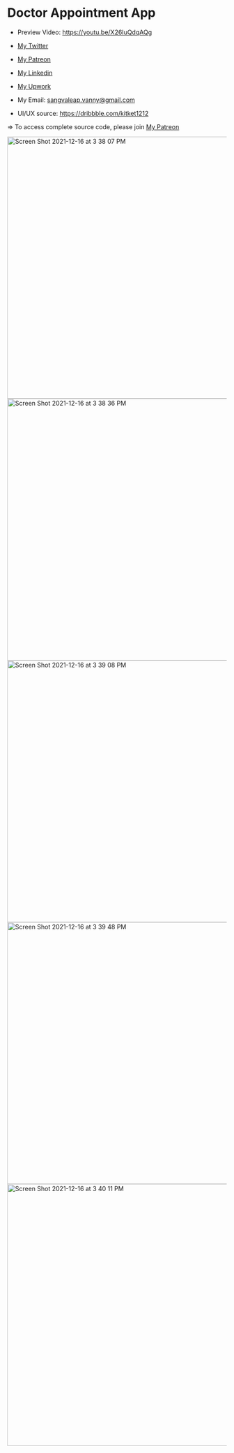 # Doctor Appointment App

- Preview Video: https://youtu.be/X26IuQdqAQg
- [My Twitter](https://twitter.com/sangvaleap)

- [My Patreon](https://www.patreon.com/sangvaleap)
- [My Linkedin](https://www.linkedin.com/in/sangvaleap-vanny-353b25aa/)
- [My Upwork](https://www.upwork.com/freelancers/~01482fe63544bbcb48)

- My Email: sangvaleap.vanny@gmail.com
- UI/UX source: https://dribbble.com/kitket1212

=> To access complete source code, please join [My Patreon](https://www.patreon.com/sangvaleap)


<img width="600" alt="Screen Shot 2021-12-16 at 3 38 07 PM" src="https://user-images.githubusercontent.com/86506519/146337288-9c6e2f67-fd9f-49eb-a03e-1f80c535ef4e.png">
<img width="600" alt="Screen Shot 2021-12-16 at 3 38 36 PM" src="https://user-images.githubusercontent.com/86506519/146337310-35804239-b337-44fe-8cff-63ac377ce10e.png">
<img width="600" alt="Screen Shot 2021-12-16 at 3 39 08 PM" src="https://user-images.githubusercontent.com/86506519/146337317-a80648ca-9078-44a5-8184-65ff4c7c03c5.png">
<img width="600" alt="Screen Shot 2021-12-16 at 3 39 48 PM" src="https://user-images.githubusercontent.com/86506519/146337319-6d280292-e26b-475d-9c31-c346b9f51751.png">
<img width="600" alt="Screen Shot 2021-12-16 at 3 40 11 PM" src="https://user-images.githubusercontent.com/86506519/146337325-49a45750-27a5-45d2-a3ea-1244f4e4662b.png">
